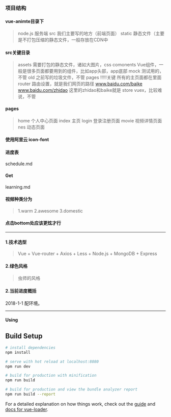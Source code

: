 ### 项目结构
#### vue-animte目录下
> node.js 服务端
> src 我们主要写的地方（前端页面）
> static 静态文件（主要是不打包压缩的静态文件，一般存放在CDN中

#### src关键目录
> assets 需要打包的静态文件，诸如大图片，css
> comonents Vue组件，一般是很多页面都要用到的组件，比如app头部，app底部
> mock 测试用的，不管
> old 之前写的垃圾文件，不管
> pages !!!!!关键   所有的主页面都在里面
> router  路由设置，就是我们网页的路径 www.baidu.com/baike
www.baidu.com/zhidao  这里的zhidao和baike就是
> store vuex，比较难说，不管

#### pages
> home 个人中心页面
> index 主页
> login 登录注册页面
> movie 视频详情页面
> nes 动态页面




#### 使用阿里云 icon-font


#### 进度表
schedule.md
#### Get
learning.md

#### 视频种类分为
> 1.warm
2.awesome
3.domestic

#### 点击bottom处应该更炫才行

* * *


#### 1.技术选型
> Vue + Vue-router + Axios + Less + Node.js + MongoDB + Express
#### 2.绿色风格
> 虫师的风格
#### 2.当前进度概括
2018-1-1 配环境。





* * *



#### Using

## Build Setup

``` bash
# install dependencies
npm install

# serve with hot reload at localhost:8080
npm run dev

# build for production with minification
npm run build

# build for production and view the bundle analyzer report
npm run build --report
```

For a detailed explanation on how things work, check out the [guide](http://vuejs-templates.github.io/webpack/) and [docs for vue-loader](http://vuejs.github.io/vue-loader).
